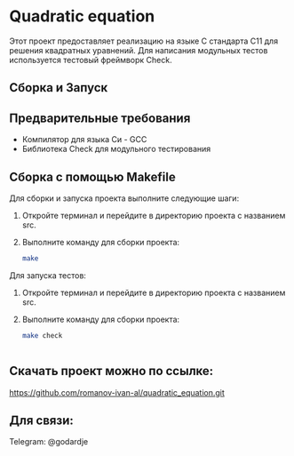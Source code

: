 # Quadratic equation

Этот проект предоставляет реализацию на языке C стандарта C11  для решения квадратных уравнений. Для написания модульных тестов используется тестовый фреймворк Check.

## Сборка и Запуск
## Предварительные требования
 - Компилятор для языка Cи - GCC
 - Библиотека Check для модульного тестирования

## Сборка с помощью Makefile
Для сборки и запуска проекта выполните следующие шаги:

1. Откройте терминал и перейдите в директорию проекта c названием src.
2. Выполните команду для сборки проекта:

   ```bash
   make

Для запуска тестов:

1. Откройте терминал и перейдите в директорию проекта c названием src.
2. Выполните команду для сборки проекта:

   ```bash
   make check



## Скачать проект можно по ссылке:
https://github.com/romanov-ivan-al/quadratic_equation.git

## Для связи:
Telegram: @godardje